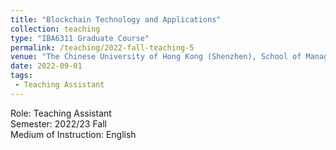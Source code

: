 ```yaml
---
title: "Blockchain Technology and Applications"
collection: teaching
type: "IBA6311 Graduate Course"
permalink: /teaching/2022-fall-teaching-5
venue: "The Chinese University of Hong Kong (Shenzhen), School of Management and Economics"
date: 2022-09-01
tags:
 - Teaching Assistant
---
```


Role: Teaching Assistant\
Semester: 2022/23 Fall\
Medium of Instruction: English
